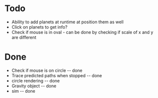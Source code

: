 # Todo
- Ability to add planets at runtime at position them as well
- Click on planets to get info?
- Check if mouse is in oval - can be done by checking if scale of x and y are different

# Done
- Check if mouse is on circle -- done
- Trace predicted paths when stopped -- done
- circle rendering -- done
- Gravity object -- done
- sim -- done

